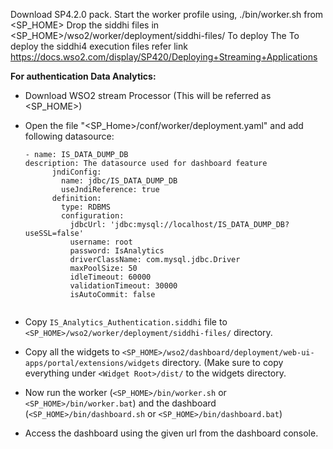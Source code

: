 Download SP4.2.0 pack.
Start the worker profile using, ./bin/worker.sh from <SP_HOME>
Drop the siddhi files in <SP_HOME>/wso2/worker/deployment/siddhi-files/
To deploy The To deploy the siddhi4 execution files refer link https://docs.wso2.com/display/SP420/Deploying+Streaming+Applications

**For authentication Data Analytics:**
- Download WSO2 stream Processor (This will be referred as <SP_HOME>)
- Open the file "<SP_Home>/conf/worker/deployment.yaml" and add following datasource:
    ```
    - name: IS_DATA_DUMP_DB
    description: The datasource used for dashboard feature
          jndiConfig:
            name: jdbc/IS_DATA_DUMP_DB
            useJndiReference: true
          definition:
            type: RDBMS
            configuration:
              jdbcUrl: 'jdbc:mysql://localhost/IS_DATA_DUMP_DB?useSSL=false'
              username: root
              password: IsAnalytics 
              driverClassName: com.mysql.jdbc.Driver
              maxPoolSize: 50
              idleTimeout: 60000
              validationTimeout: 30000
              isAutoCommit: false
              
- Copy `IS_Analytics_Authentication.siddhi` file to `<SP_HOME>/wso2/worker/deployment/siddhi-files/` directory.

- Copy all the widgets to `<SP_HOME>/wso2/dashboard/deployment/web-ui-apps/portal/extensions/widgets` directory. (Make sure to copy everything under `<Widget Root>/dist/` to the widgets directory.
  
- Now run the worker (`<SP_HOME>/bin/worker.sh` or `<SP_HOME>/bin/worker.bat`) and the dashboard (`<SP_HOME>/bin/dashboard.sh` or `<SP_HOME>/bin/dashboard.bat`)
- Access the dashboard using the given url from the dashboard console.